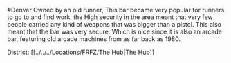 #Denver 
Owned by an old runner, This bar became very popular for runners to go to and find work. the High security in the area meant that very few people carried any kind of weapons that was bigger than a pistol. This also meant that the bar was very secure. Which is nice since it is also an arcade bar, featuring old arcade machines from as far back as 1980.

District: [[../../../Locations/FRFZ/The Hub|The Hub]]